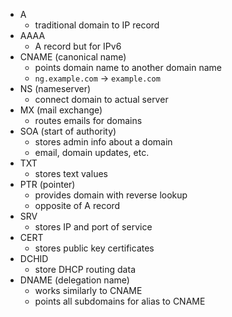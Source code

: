 - A
	- traditional domain to IP record
- AAAA
	- A record but for IPv6
- CNAME (canonical name)
	- points domain name to another domain name
	- `ng.example.com` -> `example.com`
- NS (nameserver)
	- connect domain to actual server 
- MX (mail exchange)
	- routes emails for domains
- SOA (start of authority)
	- stores admin info about a domain
	- email, domain updates, etc.
- TXT
	- stores text values
- PTR (pointer)
	- provides domain with reverse lookup
	- opposite of A record
- SRV 
	- stores IP and port of service
- CERT 
	- stores public key certificates
- DCHID
	- store DHCP routing data
- DNAME (delegation name)
	- works similarly to CNAME
	- points all subdomains for alias to CNAME